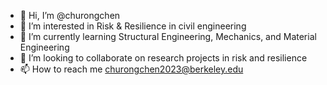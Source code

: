 - 👋 Hi, I’m @churongchen
- 👀 I’m interested in Risk & Resilience in civil engineering
- 🌱 I’m currently learning Structural Engineering, Mechanics, and Material Engineering
- 💞️ I’m looking to collaborate on research projects in risk and resilience
- 📫 How to reach me churongchen2023@berkeley.edu

<!---
churongchen/churongchen is a ✨ special ✨ repository because its `README.md` (this file) appears on your GitHub profile.
You can click the Preview link to take a look at your changes.
--->
